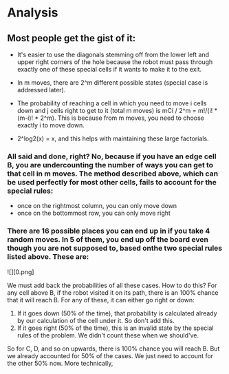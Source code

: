# Analysis

## Most people get the gist of it: 

- It's easier to use the diagonals stemming off from the lower left and upper
right corners of the hole because the robot must pass through exactly one of
these special cells if it wants to make it to the exit. 

- In m moves, there are 2^m different possible states (special case is addressed later).

- The probability of reaching a cell in which you need to move i cells down and
j cells right to get to it (total m moves) is mCi / 2^m = m!/(i! * (m-i)! *
2^m). This is because from m moves, you need to choose exactly i to move down.

- 2^log2(x) = x, and this helps with maintaining these large factorials.


### All said and done, right? No, because if you have an edge cell B, you are undercounting the number of ways you can get to that cell in m moves. The method described above, which can be used perfectly for most other cells, fails to account for the special rules: 

- once on the rightmost column, you can only move down 
- once on the bottommost row, you can only move right 

### There are 16 possible places you can end up in if you take 4 random moves. In 5 of them, you end up off the board even though you are not supposed to, based onthe two special rules listed above. These are:

![][0.png]


We must add back the probabilities of all these cases. How to do this? For any
cell above B, if the robot visited it on its path, there is an 100% chance
that it will reach B. For any of these, it can either go right or down:

1. If it goes down (50% of the time), that probability is calculated already by
   our calculation of the cell under it. So don't add this.
2. If it goes right (50% of the time), this is an invalid state by the special
   rules of the problem. We didn't count these when we should've.

So for C, D, and so on upwards, there is 100% chance you will reach B. But we
already accounted for 50% of the cases. We just need to account for the other
50% now. More technically, 